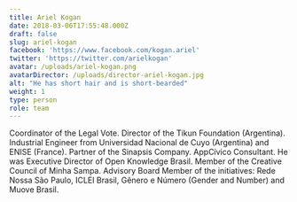 ```yaml
---
title: Ariel Kogan
date: 2018-03-06T17:55:48.000Z
draft: false
slug: ariel-kogan
facebook: 'https://www.facebook.com/kogan.ariel'
twitter: 'https://twitter.com/arielkogan'
avatar: /uploads/ariel-kogan.png
avatarDirector: /uploads/director-ariel-kogan.jpg
alt: "He has short hair and is short-bearded"
weight: 1
type: person
role: team
---
```


Coordinator of the Legal Vote. Director of the Tikun Foundation (Argentina). Industrial Engineer from Universidad Nacional de Cuyo (Argentina) and ENISE (France). Partner of the Sinapsis Company. AppCívico Consultant. He was Executive Director of Open Knowledge Brasil. Member of the Creative Council of Minha Sampa. Advisory Board Member of the initiatives: Rede Nossa São Paulo, ICLEI Brasil, Gênero e Número (Gender and Number) and Muove Brasil.
